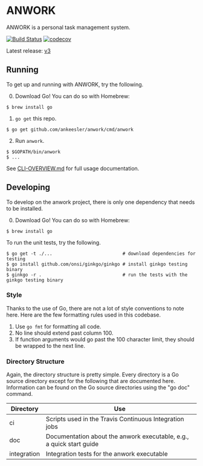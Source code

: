 # ANWORK

ANWORK is a personal task management system.

[![Build Status](https://travis-ci.org/ankeesler/anwork.svg?branch=master)](https://travis-ci.org/ankeesler/anwork)
[![codecov](https://codecov.io/gh/ankeesler/anwork/branch/master/graph/badge.svg)](https://codecov.io/gh/ankeesler/anwork)

Latest release: [v3](https://github.com/ankeesler/anwork/releases/tag/v3)

## Running

To get up and running with ANWORK, try the following.

0. Download Go! You can do so with Homebrew:
```
$ brew install go
```
1. `go get` this repo.
```
$ go get github.com/ankeesler/anwork/cmd/anwork
```
2. Run `anwork`.
```
$ $GOPATH/bin/anwork
$ ...
```

See [CLI-OVERVIEW.md](doc/CLI-OVERVIEW.md) for full usage documentation.

## Developing

To develop on the anwork project, there is only one dependency that needs to be installed.

0. Download Go! You can do so with Homebrew:
```
$ brew install go
```

To run the unit tests, try the following.
```
$ go get -t ./...                          # download dependencies for testing
$ go install github.com/onsi/ginkgo/ginkgo # install ginkgo testing binary
$ ginkgo -r .                              # run the tests with the ginkgo testing binary
```

### Style

Thanks to the use of Go, there are not a lot of style conventions to note here. Here are the few
formatting rules used in this codebase.
1. Use `go fmt` for formatting all code.
2. No line should extend past column 100.
3. If function arguments would go past the 100 character limit, they should be wrapped to the next
   line.

### Directory Structure

Again, the directory structure is pretty simple. Every directory is a Go source directory except for
the following that are documented here. Information can be found on the Go source directories using
the "go doc" command.

| Directory | Use |
| --- | --- |
| ci | Scripts used in the Travis Continuous Integration jobs |
| doc | Documentation about the anwork executable, e.g., a quick start guide |
| integration | Integration tests for the anwork executable |
